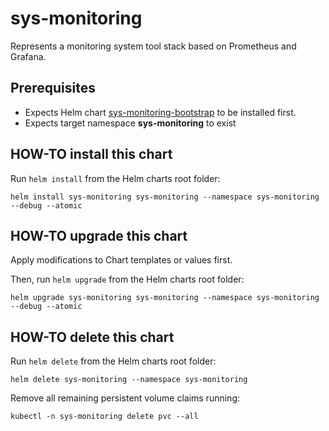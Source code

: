 # sys-monitoring

Represents a monitoring system tool stack based on Prometheus and Grafana.

## Prerequisites

* Expects Helm chart [sys-monitoring-bootstrap](../sys-monitoring-bootstrap/README.md) to be installed first.
* Expects target namespace __sys-monitoring__ to exist

## HOW-TO install this chart

Run `helm install` from the Helm charts root folder:

```shell
helm install sys-monitoring sys-monitoring --namespace sys-monitoring --debug --atomic
``` 

## HOW-TO upgrade this chart

Apply modifications to Chart templates or values first.

Then, run `helm upgrade` from the Helm charts root folder:

```shell
helm upgrade sys-monitoring sys-monitoring --namespace sys-monitoring --debug --atomic
``` 

## HOW-TO delete this chart

Run `helm delete` from the Helm charts root folder:

```shell
helm delete sys-monitoring --namespace sys-monitoring
``` 

Remove all remaining persistent volume claims running:

```shell
kubectl -n sys-monitoring delete pvc --all
```